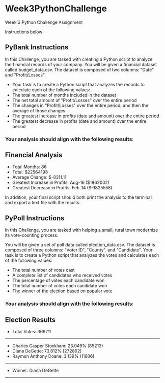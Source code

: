 # Week3PythonChallenge
Week 3 Python Challenge Assignment

Instructions below:

## PyBank Instructions
In this Challenge, you are tasked with creating a Python script to analyze the financial records of your company. You will be given a financial dataset called budget_data.csv. The dataset is composed of two columns: "Date" and "Profit/Losses".

- Your task is to create a Python script that analyzes the records to calculate each of the following values:
- The total number of months included in the dataset
- The net total amount of "Profit/Losses" over the entire period
- The changes in "Profit/Losses" over the entire period, and then the average of those changes
- The greatest increase in profits (date and amount) over the entire period
- The greatest decrease in profits (date and amount) over the entire period

### Your analysis should align with the following results:

Financial Analysis
----------------------------
- Total Months: 86
- Total: $22564198
- Average Change: $-8311.11
- Greatest Increase in Profits: Aug-16 ($1862002)
- Greatest Decrease in Profits: Feb-14 ($-1825558)

In addition, your final script should both print the analysis to the terminal and export a text file with the results.

## PyPoll Instructions
In this Challenge, you are tasked with helping a small, rural town modernize its vote-counting process.

You will be given a set of poll data called election_data.csv. The dataset is composed of three columns: "Voter ID", "County", and "Candidate". Your task is to create a Python script that analyzes the votes and calculates each of the following values:

- The total number of votes cast
- A complete list of candidates who received votes
- The percentage of votes each candidate won
- The total number of votes each candidate won
- The winner of the election based on popular vote

### Your analysis should align with the following results:

Election Results
-------------------------
- Total Votes: 369711
-------------------------
- Charles Casper Stockham: 23.049% (85213)
- Diana DeGette: 73.812% (272892)
- Raymon Anthony Doane: 3.139% (11606)
-------------------------
- Winner: Diana DeGette
-------------------------
